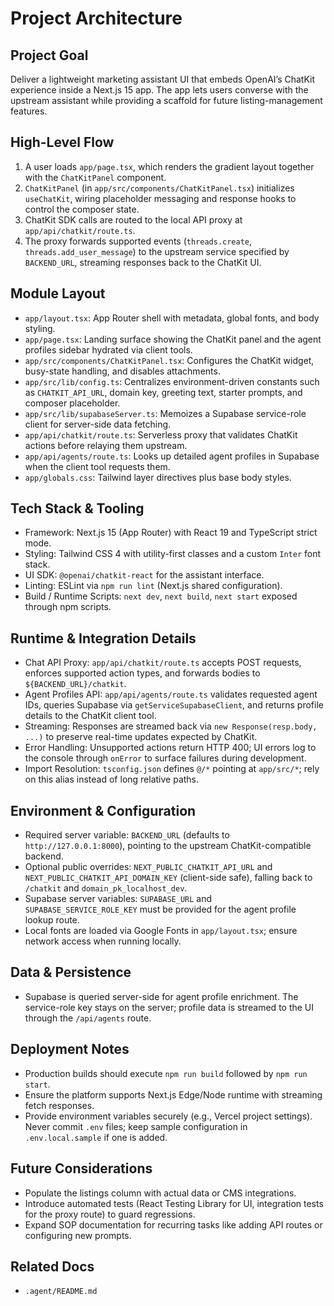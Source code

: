 # Project Architecture

## Project Goal
Deliver a lightweight marketing assistant UI that embeds OpenAI’s ChatKit experience inside a Next.js 15 app. The app lets users converse with the upstream assistant while providing a scaffold for future listing-management features.

## High-Level Flow
1. A user loads `app/page.tsx`, which renders the gradient layout together with the `ChatKitPanel` component.
2. `ChatKitPanel` (in `app/src/components/ChatKitPanel.tsx`) initializes `useChatKit`, wiring placeholder messaging and response hooks to control the composer state.
3. ChatKit SDK calls are routed to the local API proxy at `app/api/chatkit/route.ts`.
4. The proxy forwards supported events (`threads.create`, `threads.add_user_message`) to the upstream service specified by `BACKEND_URL`, streaming responses back to the ChatKit UI.

## Module Layout
- `app/layout.tsx`: App Router shell with metadata, global fonts, and body styling.
- `app/page.tsx`: Landing surface showing the ChatKit panel and the agent profiles sidebar hydrated via client tools.
- `app/src/components/ChatKitPanel.tsx`: Configures the ChatKit widget, busy-state handling, and disables attachments.
- `app/src/lib/config.ts`: Centralizes environment-driven constants such as `CHATKIT_API_URL`, domain key, greeting text, starter prompts, and composer placeholder.
- `app/src/lib/supabaseServer.ts`: Memoizes a Supabase service-role client for server-side data fetching.
- `app/api/chatkit/route.ts`: Serverless proxy that validates ChatKit actions before relaying them upstream.
- `app/api/agents/route.ts`: Looks up detailed agent profiles in Supabase when the client tool requests them.
- `app/globals.css`: Tailwind layer directives plus base body styles.

## Tech Stack & Tooling
- Framework: Next.js 15 (App Router) with React 19 and TypeScript strict mode.
- Styling: Tailwind CSS 4 with utility-first classes and a custom `Inter` font stack.
- UI SDK: `@openai/chatkit-react` for the assistant interface.
- Linting: ESLint via `npm run lint` (Next.js shared configuration).
- Build / Runtime Scripts: `next dev`, `next build`, `next start` exposed through npm scripts.

## Runtime & Integration Details
- Chat API Proxy: `app/api/chatkit/route.ts` accepts POST requests, enforces supported action types, and forwards bodies to `${BACKEND_URL}/chatkit`.
- Agent Profiles API: `app/api/agents/route.ts` validates requested agent IDs, queries Supabase via `getServiceSupabaseClient`, and returns profile details to the ChatKit client tool.
- Streaming: Responses are streamed back via `new Response(resp.body, ...)` to preserve real-time updates expected by ChatKit.
- Error Handling: Unsupported actions return HTTP 400; UI errors log to the console through `onError` to surface failures during development.
- Import Resolution: `tsconfig.json` defines `@/*` pointing at `app/src/*`; rely on this alias instead of long relative paths.

## Environment & Configuration
- Required server variable: `BACKEND_URL` (defaults to `http://127.0.0.1:8000`), pointing to the upstream ChatKit-compatible backend.
- Optional public overrides: `NEXT_PUBLIC_CHATKIT_API_URL` and `NEXT_PUBLIC_CHATKIT_API_DOMAIN_KEY` (client-side safe), falling back to `/chatkit` and `domain_pk_localhost_dev`.
- Supabase server variables: `SUPABASE_URL` and `SUPABASE_SERVICE_ROLE_KEY` must be provided for the agent profile lookup route.
- Local fonts are loaded via Google Fonts in `app/layout.tsx`; ensure network access when running locally.

## Data & Persistence
- Supabase is queried server-side for agent profile enrichment. The service-role key stays on the server; profile data is streamed to the UI through the `/api/agents` route.

## Deployment Notes
- Production builds should execute `npm run build` followed by `npm run start`.
- Ensure the platform supports Next.js Edge/Node runtime with streaming fetch responses.
- Provide environment variables securely (e.g., Vercel project settings). Never commit `.env` files; keep sample configuration in `.env.local.sample` if one is added.

## Future Considerations
- Populate the listings column with actual data or CMS integrations.
- Introduce automated tests (React Testing Library for UI, integration tests for the proxy route) to guard regressions.
- Expand SOP documentation for recurring tasks like adding API routes or configuring new prompts.

## Related Docs
- `.agent/README.md`
